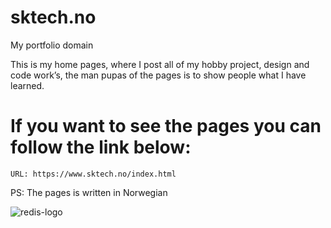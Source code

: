 # sktech.no
My portfolio domain 

This is my home pages, where I post all of my hobby project, design and code work’s, the man pupas of the pages is to show people what I have learned. 

# If you want to see the pages you can follow the link below:

    URL: https://www.sktech.no/index.html 
    
 PS: The pages is written in Norwegian 


![redis-logo](https://user-images.githubusercontent.com/32140076/68584255-59130d80-047f-11ea-96d6-7b0b948d2ac4.png)
